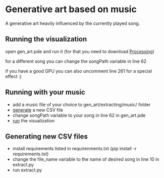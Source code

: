 # Generative art based on music  
A generative art heavily influenced by the currently played song.  

## Running the visualization  
open gen_art.pde and run it (for that you need to download [Processing](https://processing.org/download/))  

for a different song you can change the songPath variable in line 62  

if you have a good GPU you can also uncomment line 261 for a special effect :)  

## Running with your music  
- add a music file of your choice to gen_art/extracting/music/ folder  
- [generate](#generating) a new CSV file  
- change songPath variable to your song in line 62 in gen_art.pde   
- [run](#running-the-visualization) the visualization  

## Generating new CSV files
- install requirements listed in requirenments.txt (pip install -r requirements.txt)  
- change the file_name variable to the name of desired song in line 10 in extract.py
- run extract.py
